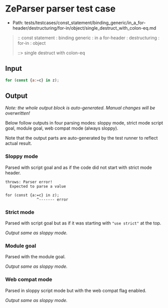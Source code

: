 # ZeParser parser test case

- Path: tests/testcases/const_statement/binding_generic/in_a_for-header/destructuring/for-in/object/single_destruct_with_colon-eq.md

> :: const statement : binding generic : in a for-header : destructuring : for-in : object
>
> ::> single destruct with colon-eq

## Input

`````js
for (const {a:=c} in z);
`````

## Output

_Note: the whole output block is auto-generated. Manual changes will be overwritten!_

Below follow outputs in four parsing modes: sloppy mode, strict mode script goal, module goal, web compat mode (always sloppy).

Note that the output parts are auto-generated by the test runner to reflect actual result.

### Sloppy mode

Parsed with script goal and as if the code did not start with strict mode header.

`````
throws: Parser error!
  Expected to parse a value

for (const {a:=c} in z);
              ^------- error
`````

### Strict mode

Parsed with script goal but as if it was starting with `"use strict"` at the top.

_Output same as sloppy mode._

### Module goal

Parsed with the module goal.

_Output same as sloppy mode._

### Web compat mode

Parsed in sloppy script mode but with the web compat flag enabled.

_Output same as sloppy mode._
